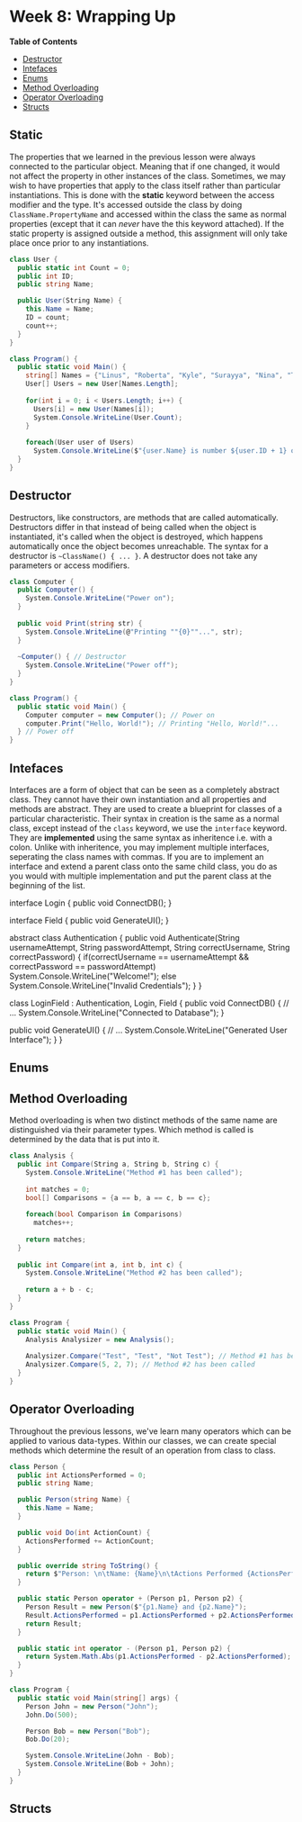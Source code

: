 # Week 8: Wrapping Up <!-- omit in toc -->

**Table of Contents**
- [Destructor](#destructor)
- [Intefaces](#intefaces)
- [Enums](#enums)
- [Method Overloading](#method-overloading)
- [Operator Overloading](#operator-overloading)
- [Structs](#structs)

## Static

The properties that we learned in the previous lesson were always connected to the particular object. Meaning that if one changed, it would not affect the property in other instances of the class. Sometimes, we may wish to have properties that apply to the class itself rather than particular instantiations. This is done with the **static** keyword between the access modifier and the type. It's accessed outside the class by doing `ClassName.PropertyName` and accessed within the class the same as normal properties (except that it can *never* have the this keyword attached). If the static property is assigned outside a method, this assignment will only take place once prior to any instantiations.

```cs
class User {
  public static int Count = 0;
  public int ID;
  public string Name;

  public User(String Name) {
    this.Name = Name;
    ID = count;
    count++;
  }
}

class Program() {
  public static void Main() {
    string[] Names = {"Linus", "Roberta", "Kyle", "Surayya", "Nina", "Terri", "Layton"};
    User[] Users = new User[Names.Length];
    
    for(int i = 0; i < Users.Length; i++) {
      Users[i] = new User(Names[i]);
      System.Console.WriteLine(User.Count);
    }
    
    foreach(User user of Users)
      System.Console.WriteLine($"{user.Name} is number ${user.ID + 1} of ${User.Count}");
  }
}
```

## Destructor

Destructors, like constructors, are methods that are called automatically. Destructors differ in that instead of being called when the object is instantiated, it's called when the object is destroyed, which happens automatically once the object becomes unreachable. The syntax for a destructor is `~ClassName() { ... }`. A destructor does not take any parameters or access modifiers.

```cs
class Computer {
  public Computer() {
    System.Console.WriteLine("Power on");
  }
  
  public void Print(string str) {
    System.Console.WriteLine(@"Printing ""{0}""...", str);
  }
  
  ~Computer() { // Destructor
    System.Console.WriteLine("Power off");
  }
}

class Program() {
  public static void Main() {
    Computer computer = new Computer(); // Power on
    computer.Print("Hello, World!"); // Printing "Hello, World!"...
  } // Power off
}
```

## Intefaces

Interfaces are a form of object that can be seen as a completely abstract class. They cannot have their own instantiation and all properties and methods are abstract. They are  used to create a blueprint for classes of a particular characteristic. Their syntax in creation is the same as a normal class, except instead of the `class` keyword, we use the `interface` keyword. They are **implemented** using the same syntax as inheritence i.e. with a colon. Unlike with inheritence, you may implement multiple interfaces, seperating the class names with commas. If you are to implement an interface and extend a parent class onto the same child class, you do as you would with multiple implementation and put the parent class at the beginning of the list.

interface Login {
  public void ConnectDB();
}

interface Field {
  public void GenerateUI();
}

abstract class Authentication {
  public void Authenticate(String usernameAttempt, String passwordAttempt, String correctUsername, String correctPassword) {
    if(correctUsername == usernameAttempt && correctPassword == passwordAttempt)
      System.Console.WriteLine("Welcome!");
    else
      System.Console.WriteLine("Invalid Credentials");
  }
}

class LoginField : Authentication, Login, Field {
  public void ConnectDB() {
    // ...
    System.Console.WriteLine("Connected to Database");
  }
  
  public void GenerateUI() {
    // ...
    System.Console.WriteLine("Generated User Interface");
  }
}

## Enums

## Method Overloading

Method overloading is when two distinct methods of the same name are distinguished via their parameter types. Which method is called is determined by the data that is put into it.

```cs
class Analysis {
  public int Compare(String a, String b, String c) {
    System.Console.WriteLine("Method #1 has been called");
  
    int matches = 0;
    bool[] Comparisons = {a == b, a == c, b == c};
    
    foreach(bool Comparison in Comparisons)
      matches++;
    
    return matches;
  }
  
  public int Compare(int a, int b, int c) {
    System.Console.WriteLine("Method #2 has been called");
  
    return a + b - c;
  }
}

class Program {
  public static void Main() {
    Analysis Analysizer = new Analysis();
  
    Analysizer.Compare("Test", "Test", "Not Test"); // Method #1 has been called
    Analysizer.Compare(5, 2, 7); // Method #2 has been called
  }
}
```

## Operator Overloading

Throughout the previous lessons, we've learn many operators which can be applied to various data-types. Within our classes, we can create special methods which determine the result of an operation from class to class.

```cs
class Person {
  public int ActionsPerformed = 0;
  public string Name;

  public Person(string Name) {
    this.Name = Name;
  }

  public void Do(int ActionCount) {
    ActionsPerformed += ActionCount;
  }

  public override string ToString() {
    return $"Person: \n\tName: {Name}\n\tActions Performed {ActionsPerformed}";
  }

  public static Person operator + (Person p1, Person p2) {
    Person Result = new Person($"{p1.Name} and {p2.Name}");
    Result.ActionsPerformed = p1.ActionsPerformed + p2.ActionsPerformed;
    return Result;
  }

  public static int operator - (Person p1, Person p2) {
    return System.Math.Abs(p1.ActionsPerformed - p2.ActionsPerformed);
  }
}

class Program {
  public static void Main(string[] args) {
    Person John = new Person("John");
    John.Do(500);

    Person Bob = new Person("Bob");
    Bob.Do(20);

    System.Console.WriteLine(John - Bob);
    System.Console.WriteLine(Bob + John);
  }
}
```

## Structs

